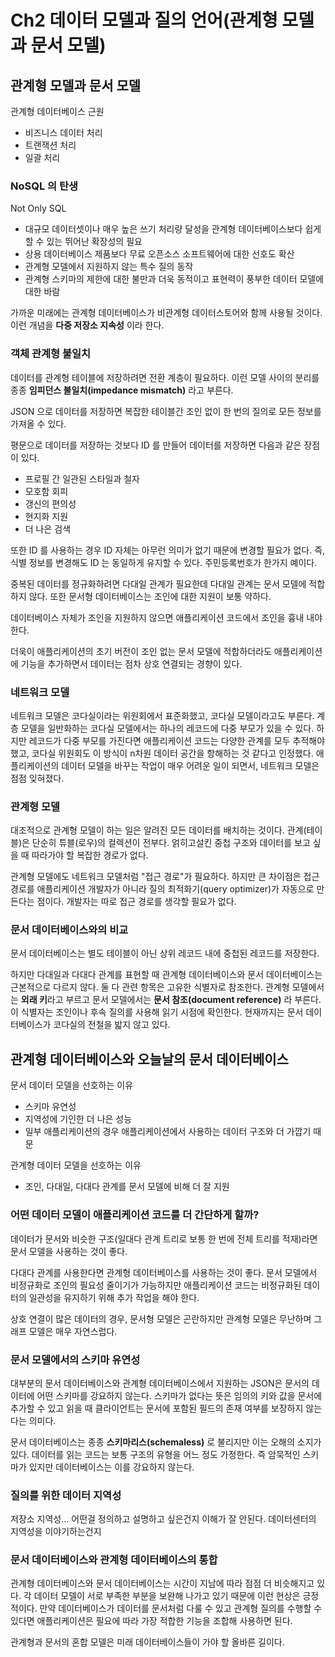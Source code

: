 # Ch2 데이터 모델과 질의 언어(관계형 모델과 문서 모델)

## 관계형 모델과 문서 모델

관계형 데이터베이스 근원

- 비즈니스 데이터 처리
- 트랜잭션 처리
- 일괄 처리

### NoSQL 의 탄생

Not Only SQL

- 대규모 데이터셋이나 매우 높은 쓰기 처리량 달성을 관계형 데이터베이스보다 쉽게 할 수 있는 뛰어난 확장성의 필요
- 상용 데이터베이스 제품보다 무료 오픈소스 소프트웨어에 대한 선호도 확산
- 관계형 모델에서 지원하지 않는 특수 질의 동작
- 관계형 스키마의 제한에 대한 불만과 더욱 동적이고 표현력이 풍부한 데이터 모델에 대한 바람

가까운 미래에는 관계형 데이터베이스가 비관계형 데이터스토어와 함께 사용될 것이다. 이런 개념을 **다중 저장소 지속성** 이라 한다.

### 객체 관계형 불일치

데이터를 관계형 테이블에 저장하려면 전환 계층이 필요하다. 이런 모델 사이의 분리를 종종 **임피던스 불일치(impedance mismatch)** 라고 부른다.

JSON 으로 데이터를 저장하면 복잡한 테이블간 조인 없이 한 번의 질의로 모든 정보를 가져올 수 있다.

평문으로 데이터를 저장하는 것보다 ID 를 만들어 데이터를 저장하면 다음과 같은 장점이 있다.

- 프로필 간 일관된 스타일과 철자
- 모호함 회피
- 갱신의 편의성
- 현지화 지원
- 더 나은 검색

또한 ID 를 사용하는 경우 ID 자체는 아무런 의미가 없기 때문에 변경할 필요가 없다. 즉, 식별 정보를 변경해도 ID 는 동일하게 유지할 수 있다. 주민등록번호가 한가지 예이다.

중복된 데이터를 정규화하려면 다대일 관계가 필요한데 다대일 관계는 문서 모델에 적합하지 않다. 또한 문서형 데이터베이스는 조인에 대한 지원이 보통 약하다.

데이터베이스 자체가 조인을 지원하지 않으면 애플리케이션 코드에서 조인을 흉내 내야 한다.

더욱이 애플리케이션의 초기 버전이 조인 없는 문서 모델에 적합하더라도 애플리케이션에 기능을 추가하면서 데이터는 점차 상호 연결되는 경향이 있다.

### 네트워크 모델

네트워크 모델은 코다실이라는 위원회에서 표준화했고, 코다실 모델이라고도 부른다. 계층 모델을 일반화하는 코다실 모델에서는 하나의 레코드에 다중 부모가 있을 수 있다. 하지만 레코드가 다중 부모를 가진다면 애플리케이션
코드는 다양한 관계를 모두 추적해야 했고, 코다실 위원회도 이 방식이 n차원 데이터 공간을 항해하는 것 같다고 인정했다. 애플리케이션의 데이터 모델을 바꾸는 작업이 매우 어려운 일이 되면서, 네트워크 모델은 점점
잊혀졌다.

### 관계형 모델

대조적으로 관계형 모델이 하는 일은 알려진 모든 데이터를 배치하는 것이다. 관계(테이블)은 단순히 튜블(로우)의 컬렉션이 전부다. 얽히고설킨 중첩 구조와 데이터를 보고 싶을 때 따라가야 할 복잡한 경로가 없다.

관계형 모델에도 네트워크 모델처럼 "접근 경로"가 필요하다. 하지만 큰 차이점은 접근 경로를 애플리케이션 개발자가 아니라 질의 최적화기(query optimizer)가 자동으로 만든다는 점이다. 개발자는 따로 접근
경로를 생각할 필요가 없다.

### 문서 데이터베이스와의 비교

문서 데이터베이스는 별도 테이블이 아닌 상위 레코드 내에 중첩된 레코드를 저장한다.

하지만 다대일과 다대다 관계를 표현할 때 관계형 데이터베이스와 문서 데이터베이스는 근본적으로 다르지 않다. 둘 다 관련 항목은 고유한 식별자로 참조한다. 관계형 모델에서는 **외래 키**라고 부르고 문서 모델에서는
**문서 참조(document reference)** 라 부른다. 이 식별자는 조인이나 후속 질의를 사용해 읽기 시점에 확인한다. 현재까지는 문서 데이터베이스가 코다실의 전철을 밟지 않고 있다.

## 관계형 데이터베이스와 오늘날의 문서 데이터베이스

문서 데이터 모델을 선호하는 이유

- 스키마 유연성
- 지역성에 기인한 더 나은 성능
- 일부 애플리케이션의 경우 애플리케이션에서 사용하는 데이터 구조와 더 가깝기 때문

관계형 데이터 모델을 선호하는 이유

- 조인, 다대일, 다대다 관계를 문서 모델에 비해 더 잘 지원

### 어떤 데이터 모델이 애플리케이션 코드를 더 간단하게 할까?

데이터가 문서와 비슷한 구조(일대다 관계 트리로 보통 한 번에 전체 트리를 적재)라면 문서 모델을 사용하는 것이 좋다.

다대다 관계를 사용한다면 관계형 데이터베이스를 사용하는 것이 좋다. 문서 모델에서 비정규화로 조인의 필요성 줄이기가 가능하지만 애플리케이션 코드는 비정규화된 데이터의 일관성을 유지하기 위해 추가 작업을 해야 한다.

상호 연결이 많은 데이터의 경우, 문서형 모델은 곤란하지만 관계형 모델은 무난하며 그래프 모델은 매우 자연스럽다.

### 문서 모델에서의 스키마 유연성

대부분의 문서 데이터베이스와 관계형 데이터베이스에서 지원하는 JSON은 문서의 데이터에 어떤 스키마를 강요하지 않는다. 스키마가 없다는 뜻은 임의의 키와 값을 문서에 추가할 수 있고 읽을 때 클라이언트는 문서에 포함된 필드의 존재 여부를 보장하지 않는다는 의미다.

문서 데이터베이스는 종종 **스키마리스(schemaless)** 로 불리지만 이는 오해의 소지가 있다. 데이터를 읽는 코드는 보통 구조의 유형을 어느 정도 가정한다. 즉 암묵적인 스키마가 있지만 데이터베이스는 이를 강요하지 않는다.

### 질의를 위한 데이터 지역성

저장소 지역성... 어떤걸 정의하고 설명하고 싶은건지 이해가 잘 안된다. 데이터센터의 지역성을 이야기하는건지

### 문서 데이터베이스와 관계형 데이터베이스의 통합

관계형 데이터베이스와 문서 데이터베이스는 시간이 지남에 따라 점점 더 비슷해지고 있다. 각 데이터 모델이 서로 부족한 부분을 보완해 나가고 있기 때문에 이런 현상은 긍정적이다. 만약 데이터베이스가 데이터를 문서처럼 다룰 수 있고 관계형 질의를 수행할 수 있다면 애플리케이션은 필요에 따라 가장 적합한 기능을 조합해 사용하면 된다.

관계형과 문서의 혼합 모델은 미래 데이터베이스들이 가야 할 올바른 길이다.
